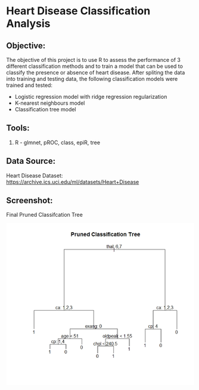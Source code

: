 # Heart Disease Classification Analysis

## **Objective:**
The objective of this project is to use R to assess the performance of 3 different classification methods and to train a model that can be used to classify the presence or absence of heart disease. After spliting the data into training and testing data, the following classification models were trained and tested:
* Logistic regression model with ridge regression regularization
* K-nearest neighbours model
* Classification tree model

## **Tools:**
1.	R - glmnet, pROC, class, epiR, tree 

## **Data Source:**
Heart Disease Dataset: https://archive.ics.uci.edu/ml/datasets/Heart+Disease

## **Screenshot:**
Final Pruned Classifcation Tree

![figure1.jpeg](Images/FinalTree.jpeg)
